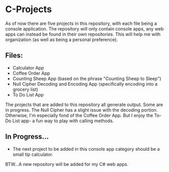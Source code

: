 # C-Projects

As of now there are five projects in this repository, with each file being a console application.
The repository will only contain console apps, any web apps can instead be found in their 
own repositories. This will help me with organization (as well as being a personal preference).

## Files:
* Calculator App
* Coffee Order App
* Counting Sheep App (based on the phrase "Counting Sheep to Sleep")
* Null Cipher Decoding and Encoding App (specifically encoding into a grocery list)
* To Do List App

The projects that are added to this repository all generate output. Some are in progress.
The Null Cipher has a slight issue with the decoding portion. Otherwise, I'm especially fond 
of the Coffee Order App. But I enjoy the To-Do List app- a fun way to play with calling methods.

## In Progress...
* The next project to be added in this console app category should be a small tip calculator.

BTW...A new repository will be added for my C# web apps.
